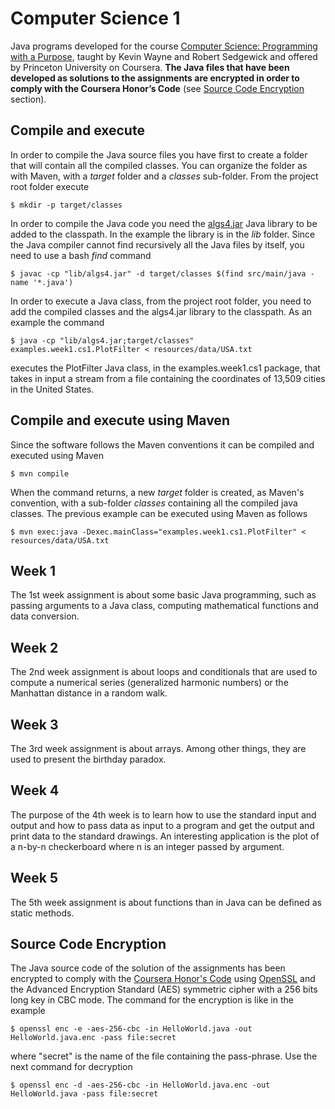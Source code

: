 Computer Science 1
==================
Java programs developed for the course [Computer Science: Programming with a Purpose](https://www.coursera.org/learn/cs-programming-java/), 
taught by Kevin Wayne and Robert Sedgewick and offered by Princeton University on Coursera. **The Java files that have been developed as solutions to the assignments are encrypted in order 
to comply with the Coursera Honor’s Code** (see [Source Code Encryption](#Source-Code-Encryption) section).

## Compile and execute
In order to compile the Java source files you have first to create a folder that will contain all the compiled classes. You 
can organize the folder as with Maven, with a *target* folder and a *classes* sub-folder. From the project root folder execute

```
$ mkdir -p target/classes 
```
In order to compile the Java code you need the [algs4.jar](https://algs4.cs.princeton.edu/code/) Java library to be added to the classpath. In 
the example the library is in the *lib* folder. Since the Java compiler cannot find recursively all the Java files by itself, you need to use a 
bash *find* command

```
$ javac -cp "lib/algs4.jar" -d target/classes $(find src/main/java -name '*.java')
```

In order to execute a Java class, from the project root folder, you need to add the compiled classes and the algs4.jar library to the classpath. 
As an example the command 

```
$ java -cp "lib/algs4.jar;target/classes" examples.week1.cs1.PlotFilter < resources/data/USA.txt
```

executes the PlotFilter Java class, in the examples.week1.cs1 package, that takes in input a stream from a file containing 
the coordinates of 13,509 cities in the United States.

## Compile and execute using Maven
Since the software follows the Maven conventions it can be compiled and executed using Maven

```
$ mvn compile
```

When the command returns, a new *target* folder is created, as Maven's convention, with a sub-folder *classes* containing all the compiled java 
classes. The previous example can be executed using Maven as follows

```
$ mvn exec:java -Dexec.mainClass="examples.week1.cs1.PlotFilter" < resources/data/USA.txt
```

## Week 1
The 1st week assignment is about some basic Java programming, such as passing arguments to a Java class, computing mathematical functions and 
data conversion.

## Week 2
The 2nd week assignment is about loops and conditionals that are used to compute a numerical series (generalized harmonic numbers) or the Manhattan
distance in a random walk.
 
## Week 3
The 3rd week assignment is about arrays. Among other things, they are used to present the birthday paradox.

## Week 4
The purpose of the 4th week is to learn how to use the standard input and output and how to pass data as input to a program and get the output and 
print data to the standard drawings. An interesting application is the plot of a n-by-n checkerboard where n is an integer passed by argument.

## Week 5
The 5th week assignment is about functions than in Java can be defined as static methods.
 
## Source Code Encryption
The Java source code of the solution of the assignments has been encrypted to comply with the [Coursera Honor's Code](https://learner.coursera.help/hc/en-us/articles/209818863-Coursera-Honor-Code) using [OpenSSL](https://www.openssl.org/)
and the Advanced Encryption Standard (AES) symmetric cipher with a 256 bits long key in CBC mode. The command for the encryption is like in the example

```
$ openssl enc -e -aes-256-cbc -in HelloWorld.java -out HelloWorld.java.enc -pass file:secret
```

where "secret" is the name of the file containing the pass-phrase. Use the next command for decryption 
  
```
$ openssl enc -d -aes-256-cbc -in HelloWorld.java.enc -out HelloWorld.java -pass file:secret
```